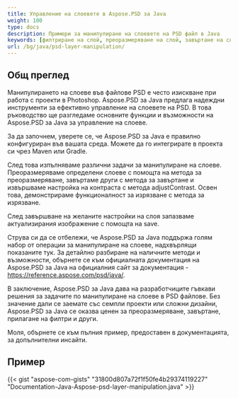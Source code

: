 ```yaml
---
title: Управление на слоевете в Aspose.PSD за Java
weight: 100
type: docs
description: Примери за манипулиране на слоевете на PSD файл в Java
keywords: [филтриране на слой, преоразмеряване на слой, завъртане на слой, изрязване на слой, psd филтри, манипулиране на слой, актуализиране на слой, psd api, java, примерен код]
url: /bg/java/psd-layer-manipulation/
---
```


## **Общ преглед**

Манипулирането на слоеве във файлове PSD е често изискване при работа с проекти в Photoshop. Aspose.PSD за Java предлага надеждни инструменти за ефективно управление на слоевете на PSD. В това ръководство ще разгледаме основните функции и възможности на Aspose.PSD за Java за управление на слоеве.

За да започнем, уверете се, че Aspose.PSD за Java е правилно конфигуриран във вашата среда. Можете да го интегрирате в проекта си чрез Maven или Gradle.

След това изпълняваме различни задачи за манипулиране на слоеве. Преоразмеряваме определени слоеве с помощта на метода за преоразмеряване, завъртаме други с метода за завъртане и извършваме настройка на контраста с метода adjustContrast. Освен това, демонстрираме функционалност за изрязване с метода за изрязване.

След завършване на желаните настройки на слоя запазваме актуализирания изображение с помощта на save.

Струва си да се отбележи, че Aspose.PSD за Java поддържа голям набор от операции за манипулиране на слоеве, надхвърлящи показаните тук. За детайлно разбиране на наличните методи и възможности, обърнете се към официалната документация на Aspose.PSD за Java на официалния сайт за документация - https://reference.aspose.com/psd/java/.

В заключение, Aspose.PSD за Java дава на разработчиците гъвкави решения за задачите по манипулиране на слоеве в PSD файлове. Без значение дали се заемате със семпли проекти или сложни дизайни, Aspose.PSD за Java се оказва ценен за преоразмеряване, завъртане, прилагане на филтри и други.

Моля, обърнете се към пълния пример, предоставен в документацията, за допълнителни инсайти.

## **Пример**
{{< gist "aspose-com-gists" "31800d807a72f1f50fe4b29374119227" "Documentation-Java-Aspose-psd-layer-manipulation.java" >}}